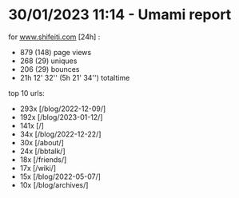 # 30/01/2023 11:14 - Umami report
for www.shifeiti.com [24h] :

 - 879 (148) page views
 - 268 (29) uniques
 - 206 (29) bounces
 - 21h 12' 32'' (5h 21' 34'') totaltime


top 10 urls:
 - 293x [/blog/2022-12-09/]
 - 192x [/blog/2023-01-12/]
 - 141x [/]
 - 34x [/blog/2022-12-22/]
 - 30x [/about/]
 - 24x [/bbtalk/]
 - 18x [/friends/]
 - 17x [/wiki/]
 - 15x [/blog/2022-05-07/]
 - 10x [/blog/archives/]


